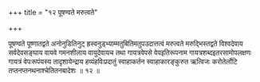+++
title = "१२ पूषण्वते मरुत्वते"

+++

पूषण्वते पूष्णातद्वते अनोनुडितिनुट् ह्रस्वनुड्भ्याम्मतुबितिमतुपउदात्तत्वं मरुत्वते मरुद्भिस्तद्वते विश्वदेवाय सर्वदेवसङ्घाय वायवे गमनशीलाय वायुदेवायच तथा गायत्रवेपसे वेपइतिरूपनाम गायत्रशब्दइतरसामोपलक्षणः गायत्रं वेपःरूपंयस्य तादृशायेन्द्राय हव्यंहविःप्रदातुं स्वाहाकर्तन स्वाहाकारङ्कुरुत ऋत्विजः करोतेर्लोटि तप्तनप्तनथनाश्चेतितनबादेशः ॥ १२ ॥